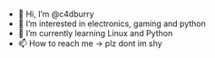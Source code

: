 - 👋 Hi, I’m @c4dburry
- 👀 I’m interested in electronics, gaming and python
- 🌱 I’m currently learning Linux and Python
- 📫 How to reach me -> plz dont im shy

<!---
c4dburry/c4dburry is a ✨ special ✨ repository because its `README.md` (this file) appears on your GitHub profile.
You can click the Preview link to take a look at your changes.
--->
